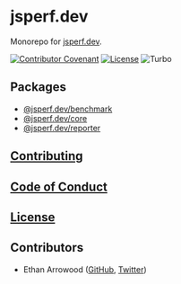 # jsperf.dev

Monorepo for [jsperf.dev](https://jsperf.dev).

[![Contributor Covenant](https://img.shields.io/badge/Contributor%20Covenant-2.1-4baaaa.svg)](./code_of_conduct.md) [![License](https://img.shields.io/github/license/jsperfdev/jsperf.dev)](./license.md) ![Turbo](https://img.shields.io/github/package-json/dependency-version/jsperfdev/jsperf.dev/dev/turbo)

## Packages

- [@jsperf.dev/benchmark](./packages/benchmark/readme.md)
- [@jsperf.dev/core](./packages/core/readme.md)
- [@jsperf.dev/reporter](./packages/reporter/readme.md)

## [Contributing](./contributing.md)

## [Code of Conduct](./code_of_conduct.md)

## [License](./license.md)

## Contributors

- Ethan Arrowood ([GitHub](https://github.com/Ethan-Arrowood), [Twitter](https://twitter.com/ArrowoodTech))
